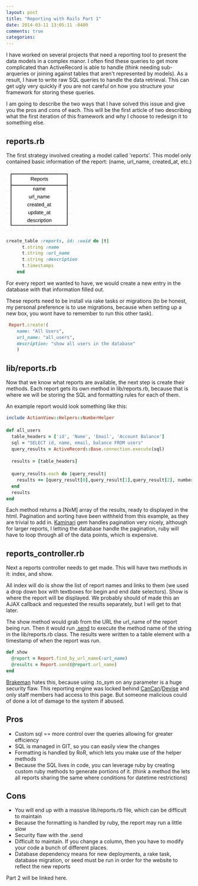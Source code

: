 ```yaml
---
layout: post
title: "Reporting with Rails Part 1"
date: 2014-03-11 13:05:11 -0400
comments: true
categories: 
---
```

I have worked on several projects that need a reporting tool to present the data models in a complex manor.  I often find these queries to get more complicated than ActiveRecord is able to handle (think needing sub-arqueries or joining against tables that aren't represented by models).  As a result, I have to write raw SQL queries to handle the data retrieval.  This can get ugly very quickly if you are not careful on how you structure your framework for storing these queries.

I am going to describe the two ways that I have solved this issue and give you the pros and cons of each.  This will be the first article of two describing what the first iteration of this framework and why I choose to redesign it to something else.

## reports.rb

The first strategy involved creating a model called 'reports'.  This model only contained basic information of the report: (name, url_name, created_at, etc.)  

<img src="/images/report_diagram.png" title="Report ER Diagram" width="180px"/>

```ruby
create_table :reports, id: :uuid do |t|
      t.string :name
      t.string :url_name
      t.string :description
      t.timestamps
    end
```

For every report we wanted to have, we would create a new entry in the database with that information filled out.

These reports need to be install via rake tasks or migrations (to be honest, my personal preference is to use migrations, because when setting up a new box, you wont have to remember to run this other task).

```ruby
 Report.create!(
    name: "All Users",
    url_name: "all_users",
    description: "show all users in the database"
    )
```

## lib/reports.rb

Now that we know what reports are available, the next step is create their methods.  Each report gets its own method in lib/reports.rb, because that is where we will be storing the SQL and formatting rules for each of them.

An example report would look something like this:

```ruby
include ActionView::Helpers::NumberHelper

def all_users
  table_headers = ['id', 'Name', 'Email', 'Account Balance']
  sql = "SELECT id, name, email, balance FROM users"
  query_results = ActiveRecord::Base.connection.execute(sql)

  results = [table_headers]

  query_results.each do |query_result|
    results += [query_result[0],query_result[1],query_result[2], number_to_currency(query_result[3])]
  end
  results
end
```

Each method returns a [NxM] array of the results, ready to displayed in the html.  Pagination and sorting have been withheld from this example, as they are trivial to add in.  [Kaminari](https://github.com/amatsuda/kaminari) gem handles pagination very nicely, although for larger reports, I letting the database handle the pagination, ruby will have to loop through all of the data points, which is expensive.


## reports_controller.rb

Next a reports controller needs to get made.  This will have two methods in it: index, and show.

All index will do is show the list of report names and links to them (we used a drop down box with textboxes for begin and end date selectors).  Show is where the report will be displayed.  We probably should of made this an AJAX callback and requested the results separately, but I will get to that later.

The show method would grab from the URL the url_name of the report being run.  Then it would run [.send](http://ruby-doc.org/core-2.1.1/Object.html#method-i-send) to execute the method name of the string in the lib/reports.rb class.  The results were written to a table element with a timestamp of when the report was run.

```ruby
def show
  @report = Report.find_by_url_name(:url_name)
  @results = Report.send(@report.url_name)
end
```

[Brakeman](http://brakemanscanner.org/) hates this, because using .to_sym on any parameter is a huge security flaw.  This reporting engine was locked behind [CanCan](https://github.com/ryanb/cancan)/[Devise](https://github.com/plataformatec/devise) and only staff members had access to this page.  But someone malicious could of done a lot of damage to the system if abused.

## Pros

* Custom sql == more control over the queries allowing for greater efficiency
* SQL is managed in GIT, so you can easily view the changes
* Formatting is handled by RoR, which lets you make use of the helper methods
* Because the SQL lives in code, you can leverage ruby by creating custom ruby methods to generate portions of it.  (think a method the lets all reports sharing the same where conditions for datetime restrictions)

## Cons

* You will end up with a massive lib/reports.rb file, which can be difficult to maintain
* Because the formatting is handled by ruby, the report may run a little slow
* Security flaw with the .send
* Difficult to maintain.  If you change a column, then you have to modify your code a bunch of different places.
* Database dependency means for new deployments, a rake task, database migration, or seed must be run in order for the website to reflect the new reports

Part 2 will be linked here.

